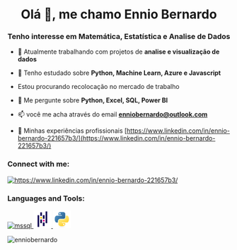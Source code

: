 <h1 align="center">Olá 👋, me chamo Ennio Bernardo</h1>
<h3 align="center">Tenho interesse em Matemática, Estatística e Analise de Dados</h3>

- 🔭 Atualmente trabalhando com projetos de **analise e visualização de dados**

- 🌱 Tenho estudado sobre **Python, Machine Learn, Azure e Javascript**

- Estou procurando recolocação no mercado de trabalho

- 💬 Me pergunte sobre **Python, Excel, SQL, Power BI**

- 📫 você me acha através do email **enniobernardo@outlook.com**

- 📄 Minhas experiências profissionais [https://www.linkedin.com/in/ennio-bernardo-221657b3/](https://www.linkedin.com/in/ennio-bernardo-221657b3/)

<h3 align="left">Connect with me:</h3>
<p align="left">
<a href="https://linkedin.com/in/https://www.linkedin.com/in/ennio-bernardo-221657b3/" target="blank"><img align="center" src="https://raw.githubusercontent.com/rahuldkjain/github-profile-readme-generator/master/src/images/icons/Social/linked-in-alt.svg" alt="https://www.linkedin.com/in/ennio-bernardo-221657b3/" height="30" width="40" /></a>
</p>

<h3 align="left">Languages and Tools:</h3>
<p align="left"> <a href="https://www.microsoft.com/en-us/sql-server" target="_blank" rel="noreferrer"> <img src="https://www.svgrepo.com/show/303229/microsoft-sql-server-logo.svg" alt="mssql" width="40" height="40"/> </a> <a href="https://pandas.pydata.org/" target="_blank" rel="noreferrer"> <img src="https://raw.githubusercontent.com/devicons/devicon/2ae2a900d2f041da66e950e4d48052658d850630/icons/pandas/pandas-original.svg" alt="pandas" width="40" height="40"/> </a> <a href="https://www.python.org" target="_blank" rel="noreferrer"> <img src="https://raw.githubusercontent.com/devicons/devicon/master/icons/python/python-original.svg" alt="python" width="40" height="40"/> </a> </p>

<p><img align="center" src="https://github-readme-stats.vercel.app/api/top-langs?username=enniobernardo&show_icons=true&locale=en&layout=compact" alt="enniobernardo" /></p>
